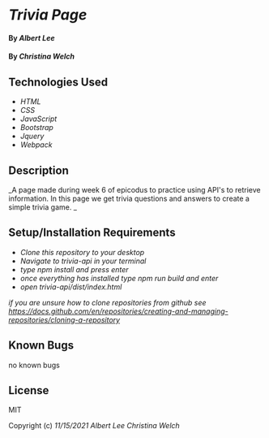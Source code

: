 # _Trivia Page_

#### By _**Albert Lee**_
#### By _**Christina Welch**_

## Technologies Used

* _HTML_
* _CSS_
* _JavaScript_
* _Bootstrap_
* _Jquery_
* _Webpack_

## Description

_A page made during week 6 of epicodus to practice using API's to retrieve information. In this page we get trivia questions and answers to create a simple trivia game. _

## Setup/Installation Requirements

* _Clone this repository to your desktop_
* _Navigate to trivia-api in your terminal_
* _type npm install and press enter_
* _once everything has installed type npm run build and enter_
* _open trivia-api/dist/index.html_

_if you are unsure how to clone repositories from github see https://docs.github.com/en/repositories/creating-and-managing-repositories/cloning-a-repository_

## Known Bugs

no known bugs

## License

MIT

Copyright (c) _11/15/2021_ _Albert Lee_ _Christina Welch_